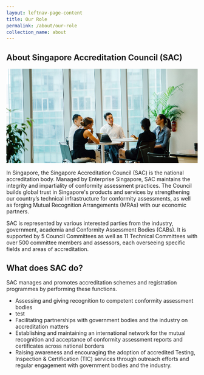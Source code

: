 ```yaml
---
layout: leftnav-page-content
title: Our Role
permalink: /about/our-role
collection_name: about
---
```



## About Singapore Accreditation Council (SAC)

![our role](/images/about/our-role.jpg)

In Singapore, the Singapore Accreditation Council (SAC) is the national accreditation body. Managed by Enterprise Singapore, SAC maintains the integrity and impartiality of conformity assessment practices. The Council builds global trust in Singapore's products and services by strengthening our country’s technical infrastructure for conformity assessments, as well as forging Mutual Recognition Arrangements (MRAs) with our economic partners.  

SAC is represented by various interested parties from the industry, government, academia and Conformity Assessment Bodies (CABs). It is supported by 5 Council Committees as well as 11 Technical Committees with over 500 committee members and assessors, each overseeing specific fields and areas of accreditation.

## What does SAC do?

SAC manages and promotes accreditation schemes and registration programmes by performing these functions.  
* Assessing and giving recognition to competent conformity assessment bodies
* test
* Facilitating partnerships with government bodies and the industry on accreditation matters
* Establishing and maintaining an international network for the mutual recognition and acceptance of conformity assessment reports and certificates across national borders
* Raising awareness and encouraging the adoption of accredited Testing, Inspection & Certification (TIC) services through outreach efforts and regular engagement with government bodies and the industry.
